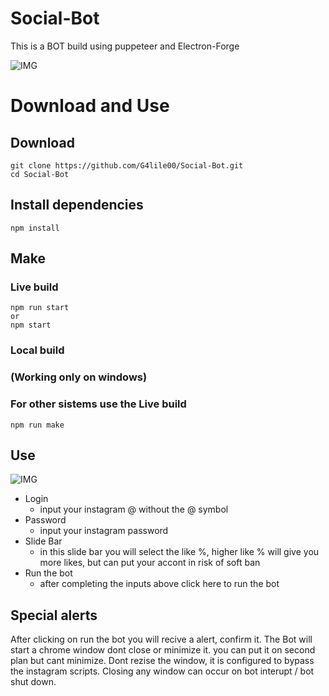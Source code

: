# Social-Bot
This is a BOT build using puppeteer and Electron-Forge


![IMG](https://user-images.githubusercontent.com/57160685/127933706-32ca1f9e-8f57-481d-b7d6-687e3f43ee39.png)

# Download and Use

## Download

```
git clone https://github.com/G4lile00/Social-Bot.git
cd Social-Bot
```

## Install dependencies

```
npm install
```

## Make

### Live build

```
npm run start
or
npm start
```
### Local build

### (Working only on windows)
### For other sistems use the Live build

```
npm run make
```

## Use

![IMG](https://user-images.githubusercontent.com/57160685/127934440-9f4a612d-b115-4bd5-bef6-86ec6f68c03c.png)

* Login
  * input your instagram @ without the @ symbol 
* Password
  * input your instagram password
* Slide Bar
  * in this slide bar you will select the like %, higher like % will give you more likes, but can put your accont in risk of soft ban 
* Run the bot
  * after completing the inputs above click here to run the bot

## Special alerts 

After clicking on run the bot you will recive a alert, confirm it. 
The Bot will start a chrome window dont close or minimize it. you can put it on second plan but cant minimize.
Dont rezise the window, it is configured to bypass the instagram scripts.
Closing any window can occur on bot interupt / bot shut down.
